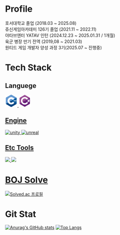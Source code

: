 # Profile
호서대학교 졸업 (2018.03 ~ 2025.08)  
쥬신게임아카데미 126기 졸업 (2021.11 ~ 2022.11)  
야타브엔터 YATAV 인턴 (2024.12.23 ~ 2025.01.31 / 1개월)  
육군 병장 만기 전역 (2019,08 ~ 2021.03)  
원티드 게임 개발자 양성 과정 3기(2025.07 ~ 진행중)

# Tech Stack
## Languege
</a> <a href="https://www.w3schools.com/cpp/" target="_blank" rel="noreferrer"> <img src="https://raw.githubusercontent.com/devicons/devicon/master/icons/cplusplus/cplusplus-original.svg" alt="cplusplus" width="40" height="40"/> </a> <a href="https://www.w3schools.com/cs/" target="_blank" rel="noreferrer"> <img src="https://raw.githubusercontent.com/devicons/devicon/master/icons/csharp/csharp-original.svg" alt="csharp" width="40" height="40"/> 

## Engine
<a href="https://unity.com/" target="_blank" rel="noreferrer"> <img src="https://www.vectorlogo.zone/logos/unity3d/unity3d-icon.svg" alt="unity" width="40" height="40"/> </a> <a href="https://unrealengine.com/" target="_blank" rel="noreferrer"> <img src="https://raw.githubusercontent.com/kenangundogan/fontisto/036b7eca71aab1bef8e6a0518f7329f13ed62f6b/icons/svg/brand/unreal-engine.svg" alt="unreal" width="40" height="40"/>

## Etc Tools
<img src="https://img.shields.io/badge/github-%23181717.svg?&style=for-the-badge&logo=github&logoColor=white" /> <img src="https://img.shields.io/badge/notion-000000.svg?&style=for-the-badge&logo=notion&logoColor=white" />

# BOJ Solve
[![Solved.ac
프로필](http://mazassumnida.wtf/api/v2/generate_badge?boj=Limhs)](https://solved.ac/Limhs)

<!--<img src="http://mazandi.herokuapp.com/api?handle=Limhs&theme=cold"/>-->


# Git Stat
[![Anurag's GitHub stats](https://github-readme-stats.vercel.app/api?username=dovewith999&count_private=true&show_icons=true&hide=stars,issues&theme=radical)](https://github.com/dovewith999/github-readme-stats)
[![Top Langs](https://github-readme-stats.vercel.app/api/top-langs/?username=dovewith999&layout=compact)](https://github.com/dovewith999/github-readme-stats)

